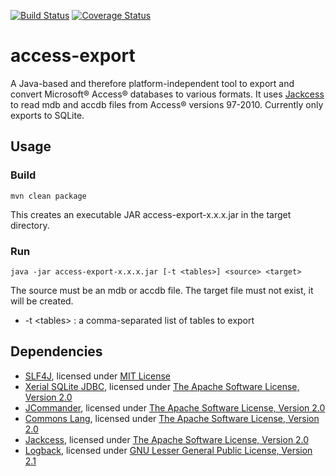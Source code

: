 [![Build Status](https://travis-ci.org/hzpz/access-export.svg?branch=master)](https://travis-ci.org/hzpz/access-export)
[![Coverage Status](https://coveralls.io/repos/hzpz/access-export/badge.svg?branch=master)](https://coveralls.io/r/hzpz/access-export?branch=master)

# access-export
A Java-based and therefore platform-independent tool to export and convert Microsoft® Access® databases to various formats. 
It uses [Jackcess] to read mdb and accdb files from Access® versions 97-2010. 
Currently only exports to SQLite.

## Usage
### Build
    mvn clean package
This creates an executable JAR access-export-x.x.x.jar in the target directory.
### Run
    java -jar access-export-x.x.x.jar [-t <tables>] <source> <target>
The source must be an mdb or accdb file. The target file must not exist, it will be created.

* -t \<tables\> : a comma-separated list of tables to export

## Dependencies
* [SLF4J], licensed under [MIT License]
* [Xerial SQLite JDBC], licensed under [The Apache Software License, Version 2.0]
* [JCommander], licensed under [The Apache Software License, Version 2.0]
* [Commons Lang], licensed under [The Apache Software License, Version 2.0]
* [Jackcess], licensed under [The Apache Software License, Version 2.0]
* [Logback], licensed under [GNU Lesser General Public License, Version 2.1]

[Jackcess]: http://jackcess.sourceforge.net/
[Logback]: http://logback.qos.ch/
[SLF4J]: http://www.slf4j.org/
[Xerial SQLite JDBC]: https://bitbucket.org/xerial/sqlite-jdbc
[JCommander]: http://jcommander.org/
[Commons Lang]: http://commons.apache.org/proper/commons-lang/

[GNU Lesser General Public License, Version 2.1]: http://www.gnu.org/licenses/old-licenses/lgpl-2.1.html
[MIT License]: http://opensource.org/licenses/MIT
[The Apache Software License, Version 2.0]: http://www.apache.org/licenses/LICENSE-2.0.txt
